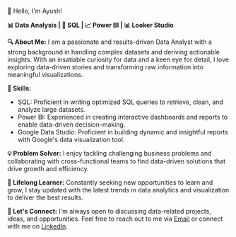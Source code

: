 👋 Hello, I'm Ayush!

**📊 Data Analysis | 🎯 SQL | 📈 Power BI | 📊 Looker Studio**

**🔍 About Me:**
I am a passionate and results-driven Data Analyst with a strong background in handling complex datasets and deriving actionable insights. With an insatiable curiosity for data and a keen eye for detail, I love exploring data-driven stories and transforming raw information into meaningful visualizations.

**🔧 Skills:**
- SQL: Proficient in writing optimized SQL queries to retrieve, clean, and analyze large datasets.
- Power BI: Experienced in creating interactive dashboards and reports to enable data-driven decision-making.
- Google Data Studio: Proficient in building dynamic and insightful reports with Google's data visualization tool.

**💡 Problem Solver:**
I enjoy tackling challenging business problems and collaborating with cross-functional teams to find data-driven solutions that drive growth and efficiency.

**🌱 Lifelong Learner:**
Constantly seeking new opportunities to learn and grow, I stay updated with the latest trends in data analytics and visualization to deliver the best results.

**🤝 Let's Connect:**
I'm always open to discussing data-related projects, ideas, and opportunities. Feel free to reach out to me via [Email](https://ayushvst7@gmail.com) or connect with me on [LinkedIn](https://www.linkedin.com/in/ayush-vashisth-9399741a0/).
